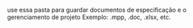 use essa pasta para guardar documentos de especificação e o gerenciamento de projeto
Exemplo: .mpp, .doc, .xlsx, etc.